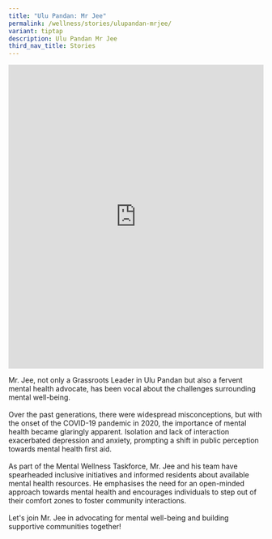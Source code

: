 ```yaml
---
title: "Ulu Pandan: Mr Jee"
permalink: /wellness/stories/ulupandan-mrjee/
variant: tiptap
description: Ulu Pandan Mr Jee
third_nav_title: Stories
---
```

<div class="iframe-wrapper">
<iframe height="600" width="100%" allowfullscreen="true" frameborder="0" src="https://www.youtube.com/embed/kpaUPB3ZHu4?si=CtOiAMOQ_IOdmVFB"></iframe>
</div>
<p>Mr. Jee, not only a Grassroots Leader in Ulu Pandan but also a fervent
mental health advocate, has been vocal about the challenges surrounding
mental well-being.
<br>
<br>Over the past generations, there were widespread misconceptions, but with
the onset of the COVID-19 pandemic in 2020, the importance of mental health
became glaringly apparent. Isolation and lack of interaction exacerbated
depression and anxiety, prompting a shift in public perception towards
mental health first aid.
<br>
<br>As part of the Mental Wellness Taskforce, Mr. Jee and his team have spearheaded
inclusive initiatives and informed residents about available mental health
resources. He emphasises the need for an open-minded approach towards mental
health and encourages individuals to step out of their comfort zones to
foster community interactions.
<br>
<br>Let's join Mr. Jee in advocating for mental well-being and building supportive
communities together!</p>
